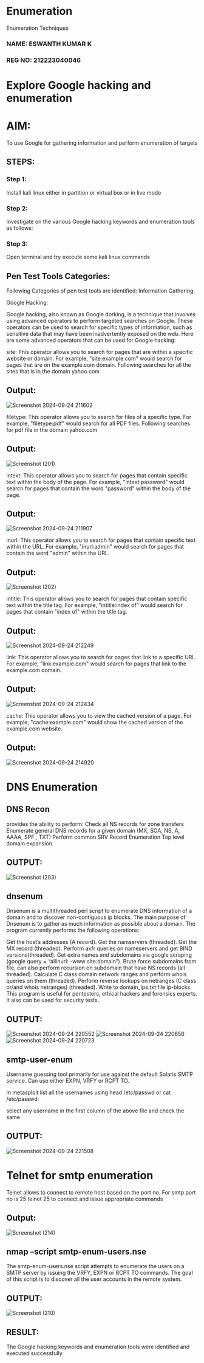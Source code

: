 # Enumeration
Enumeration Techniques
### NAME: ESWANTH KUMAR K
### REG NO: 212223040046

# Explore Google hacking and enumeration 

# AIM:

To use Google for gathering information and perform enumeration of targets

## STEPS:

### Step 1:

Install kali linux either in partition or virtual box or in live mode

### Step 2:

Investigate on the various Google hacking keywords and enumeration tools as follows:


### Step 3:
Open terminal and try execute some kali linux commands

## Pen Test Tools Categories:  

Following Categories of pen test tools are identified:
Information Gathering.

Google Hacking:

Google hacking, also known as Google dorking, is a technique that involves using advanced operators to perform targeted searches on Google. These operators can be used to search for specific types of information, such as sensitive data that may have been inadvertently exposed on the web. Here are some advanced operators that can be used for Google hacking:

site: This operator allows you to search for pages that are within a specific website or domain. For example, "site:example.com" would search for pages that are on the example.com domain.
Following searches for all the sites that is in the domain yahoo.com

## Output:
![Screenshot 2024-09-24 211602](https://github.com/user-attachments/assets/8efaaff8-0c53-4fc6-96b2-ec0eda36accd)

filetype: This operator allows you to search for files of a specific type. For example, "filetype:pdf" would search for all PDF files.
Following searches for pdf file in the domain yahoo.com

## Output:
![Screenshot (201)](https://github.com/user-attachments/assets/694649fc-0f99-4665-9e9a-87adf894426d)


intext: This operator allows you to search for pages that contain specific text within the body of the page. For example, "intext:password" would search for pages that contain the word "password" within the body of the page.

## Output:
![Screenshot 2024-09-24 211907](https://github.com/user-attachments/assets/f172fa9d-4301-498b-8927-a1a300a99086)

inurl: This operator allows you to search for pages that contain specific text within the URL. For example, "inurl:admin" would search for pages that contain the word "admin" within the URL.

## Output:
![Screenshot (202)](https://github.com/user-attachments/assets/8a161297-0259-498e-81c0-ab2ba209bd35)

intitle: This operator allows you to search for pages that contain specific text within the title tag. For example, "intitle:index of" would search for pages that contain "index of" within the title tag.

## Output:
![Screenshot 2024-09-24 212249](https://github.com/user-attachments/assets/18160d03-8acb-41a7-892c-1714c9ba0d95)


link: This operator allows you to search for pages that link to a specific URL. For example, "link:example.com" would search for pages that link to the example.com domain.

## Output:
![Screenshot 2024-09-24 212434](https://github.com/user-attachments/assets/5dd2d822-5dc3-4ea2-9d02-b9225f83c44a)

cache: This operator allows you to view the cached version of a page. For example, "cache:example.com" would show the cached version of the example.com website.

## Output:
![Screenshot 2024-09-24 214920](https://github.com/user-attachments/assets/e45def3d-98c7-47aa-be0e-027d2bf71226)

# DNS Enumeration


## DNS Recon
provides the ability to perform:
Check all NS records for zone transfers
Enumerate general DNS records for a given domain (MX, SOA, NS, A, AAAA, SPF , TXT)
Perform common SRV Record Enumeration
Top level domain expansion
## OUTPUT:
![Screenshot (203)](https://github.com/user-attachments/assets/035b6a2f-1be8-49c0-b08c-c8e713a4f858)

## dnsenum
Dnsenum is a multithreaded perl script to enumerate DNS information of a domain and to discover non-contiguous ip blocks. The main purpose of Dnsenum is to gather as much information as possible about a domain. The program currently performs the following operations:

Get the host’s addresses (A record).
Get the namservers (threaded).
Get the MX record (threaded).
Perform axfr queries on nameservers and get BIND versions(threaded).
Get extra names and subdomains via google scraping (google query = “allinurl: -www site:domain”).
Brute force subdomains from file, can also perform recursion on subdomain that have NS records (all threaded).
Calculate C class domain network ranges and perform whois queries on them (threaded).
Perform reverse lookups on netranges (C class or/and whois netranges) (threaded).
Write to domain_ips.txt file ip-blocks.
This program is useful for pentesters, ethical hackers and forensics experts. It also can be used for security tests.
## OUTPUT:
![Screenshot 2024-09-24 220552](https://github.com/user-attachments/assets/acede183-5e92-43aa-8106-8eb2e325ea25)
![Screenshot 2024-09-24 220650](https://github.com/user-attachments/assets/b6f0b741-eea9-4b57-98f3-c860ea5f0a24)
![Screenshot 2024-09-24 220723](https://github.com/user-attachments/assets/45147455-b499-491e-b1a6-c997441a3af5)

## smtp-user-enum
Username guessing tool primarily for use against the default Solaris SMTP service. Can use either EXPN, VRFY or RCPT TO.


In metasploit list all the usernames using head /etc/passwd or cat /etc/passwd:

select any username in the first column of the above file and check the same
## OUTPUT:
![Screenshot 2024-09-24 221508](https://github.com/user-attachments/assets/45316a52-0042-4475-98a5-137249bf2b22)

# Telnet for smtp enumeration
Telnet allows to connect to remote host based on the port no. For smtp port no is 25
telnet <host address> 25 to connect
and issue appropriate commands
  
 ## Output:
 ![Screenshot (214)](https://github.com/user-attachments/assets/e9a1a401-642a-4675-b790-133db73f36e5)

## nmap –script smtp-enum-users.nse <hostname>

The smtp-enum-users.nse script attempts to enumerate the users on a SMTP server by issuing the VRFY, EXPN or RCPT TO commands. The goal of this script is to discover all the user accounts in the remote system.


## OUTPUT:
![Screenshot (210)](https://github.com/user-attachments/assets/b7ba7244-e8e7-4fcf-ae3f-cfd94f9ad982)

## RESULT:
The Google hacking keywords and enumeration tools were identified and executed successfully

